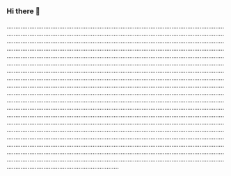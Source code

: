 ### Hi there 👋

....................................................................................................................................................................................................................................................................................................................................................................................................................................................................................................................................................................................................................................................................................................................................................................................................................................................................................................................................................................................................................................................................................................................................................................................................................................................................................................................................................................................................................................................................................................................................................................................................................................................................................................................................................................................................................................................................................................................................................................................................................................................................................................................................................................................................................................................................................................................................................................................................................................................................................................................